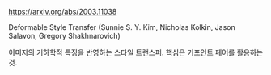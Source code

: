 https://arxiv.org/abs/2003.11038

Deformable Style Transfer (Sunnie S. Y. Kim, Nicholas Kolkin, Jason Salavon, Gregory Shakhnarovich)

이미지의 기하학적 특징을 반영하는 스타일 트랜스퍼. 핵심은 키포인트 페어를 활용하는 것.
